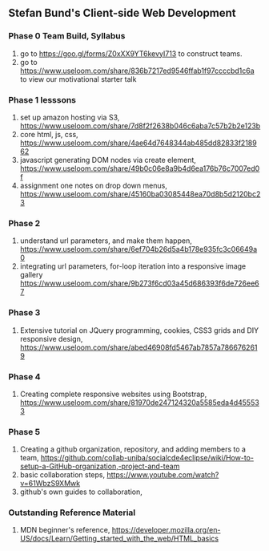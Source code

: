 
## Stefan Bund's Client-side Web Development

### Phase 0 Team Build, Syllabus
1. go to https://goo.gl/forms/Z0xXX9YT6kevyI713 to construct teams. 
2. go to https://www.useloom.com/share/836b7217ed9546ffab1f97ccccbd1c6a to view our motivational starter talk

### Phase 1 lesssons
1. set up amazon hosting via S3, https://www.useloom.com/share/7d8f2f2638b046c6aba7c57b2b2e123b
2. core html, js, css, https://www.useloom.com/share/4ae64d7648344ab485dd82833f218962 
3. javascript generating DOM nodes via create element, https://www.useloom.com/share/49b0c06e8a9b4d6ea176b76c7007ed0f
4. assignment one notes on drop down menus, https://www.useloom.com/share/45160ba03085448ea70d8b5d2120bc23

### Phase 2
1. understand url parameters, and make them happen, https://www.useloom.com/share/6ef704b26d5a4b178e935fc3c06649a0
2. integrating url parameters, for-loop iteration into a responsive image gallery https://www.useloom.com/share/9b273f6cd03a45d686393f6de726ee67

### Phase 3
1. Extensive tutorial on JQuery programming, cookies, CSS3 grids and DIY responsive design, https://www.useloom.com/share/abed46908fd5467ab7857a7866762619

### Phase 4
1. Creating complete responsive websites using Bootstrap, https://www.useloom.com/share/81970de247124320a5585eda4d455533

### Phase 5
1. Creating a github organization, repository, and adding members to a team, https://github.com/collab-uniba/socialcde4eclipse/wiki/How-to-setup-a-GitHub-organization,-project-and-team
2. basic collaboration steps, https://www.youtube.com/watch?v=61WbzS9XMwk
3. github's own guides to collaboration, 

### Outstanding Reference Material
1. MDN beginner's reference, https://developer.mozilla.org/en-US/docs/Learn/Getting_started_with_the_web/HTML_basics
